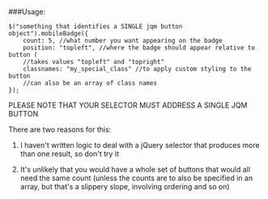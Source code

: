###Usage:

    $("something that identifies a SINGLE jqm button object").mobileBadge({
        count: 5, //what number you want appearing on the badge
        position: "topleft", //where the badge should appear relative to button (
        //takes values "topleft" and "topright"
        classnames: "my_special_class" //to apply custom styling to the button
        //can also be an array of class names
    });


PLEASE NOTE THAT YOUR SELECTOR MUST ADDRESS A SINGLE JQM BUTTON

There are two reasons for this:

1. I haven't written logic to deal with a jQuery selector that produces more than one result, so don't try it

2. It's unlikely that you would have a whole set of buttons that would all need the same count (unless the counts are to also be specified in an array, but that's a slippery slope, involving ordering and so on)

